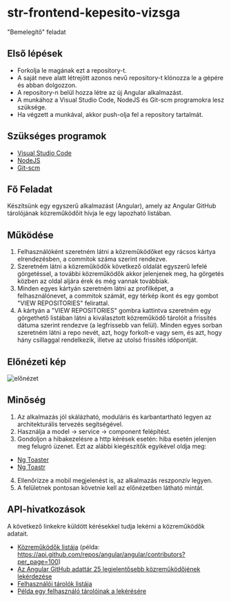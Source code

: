 # str-frontend-kepesito-vizsga
"Bemelegítő" feladat

## Első lépések
- Forkolja le magának ezt a repository-t.
- A saját neve alatt létrejött azonos nevű repository-t klónozza le a gépére és abban dolgozzon.
- A repository-n belül hozza létre az új Angular alkalmazást.
- A munkához a Visual Studio Code, NodeJS és Git-scm programokra lesz szüksége.
- Ha végzett a munkával, akkor push-olja fel a repository tartalmát.

## Szükséges programok
- [Visual Studio Code](https://code.visualstudio.com/)
- [NodeJS](https://nodejs.org/en/)
- [Git-scm](https://git-scm.com/)

## Fő Feladat
Készítsünk egy egyszerű alkalmazást (Angular), amely az Angular GitHub tárolójának közreműködőit hívja le egy
lapozható listában.

## Működése
1. Felhasználóként szeretném látni a közreműködőket egy rácsos kártya elrendezésben, a commitok száma szerint rendezve.
2. Szeretném látni a közreműködők következő oldalát egyszerű lefelé görgetéssel, a további közreműködők akkor jelenjenek meg, 
ha görgetés közben az oldal aljára érek és még vannak továbbiak.
3. Minden egyes kártyán szeretném látni az profilképet, a felhasználónevet, a commitok számát, egy térkép ikont és 
egy gombot "VIEW REPOSITORIES" felirattal.
5. A kártyán a "VIEW REPOSITORIES" gombra kattintva szeretném egy görgethető listában látni a kiválasztott közreműködő tárolóit a frissítés dátuma szerint rendezve (a legfrissebb van felül).
Minden egyes sorban szeretném látni a repo nevét, azt, hogy forkolt-e vagy sem, és azt, hogy 
hány csillaggal rendelkezik, illetve az utolsó frissítés időpontját.

## Előnézeti kép
![előnézet](str-kep.JPG)

## Minőség
1. Az alkalmazás jól skálázható, moduláris és karbantartható legyen az architekturális tervezés segítségével.
2. Használja a model -> service -> component felépítést.
2. Gondoljon a hibakezelésre a http kérések esetén: hiba esetén jelenjen meg felugró üzenet. Ezt az alábbi kiegészítők egyikével oldja meg:
 - [Ng Toaster](https://www.npmjs.com/package/ngx-toaster)
 - [Ng Toastr](https://www.npmjs.com/package/ngx-toastr)
4. Ellenőrizze a mobil megjelenést is, az alkalmazás reszponzív legyen.
5. A felületnek pontosan követnie kell az előnézetben látható mintát.

## API-hivatkozások
A következő linkekre küldött kérésekkel tudja lekérni a közreműködők adatait.
- [Közreműködők listája](https://developer.github.com/v3/repos/#list-contributors)
    (példa: https://api.github.com/repos/angular/angular/contributors?per_page=100)
- [Az Angular GitHub adattár 25 legjelentősebb közreműködőjének lekérdezése](https://api.github.com/repos/angular/angular/contributors?page=1&per_page=25)
- [Felhasználói tárolók listája](https://developer.github.com/v3/repos/#list-user-repositories)
- [Példa egy felhasználó tárolóinak a lekérésére](https://api.github.com/users/cherryApp/repos)

